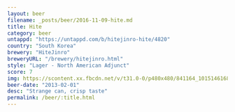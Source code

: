 ```yaml
---
layout: beer
filename: _posts/beer/2016-11-09-hite.md
title: Hite
category: beer
untappd: "https://untappd.com/b/hitejinro-hite/4820"
country: "South Korea"
brewery: "HiteJinro"
breweryURL: "/brewery/hitejinro.html"
style: "Lager - North American Adjunct"
score: 7
img: https://scontent.xx.fbcdn.net/v/t31.0-0/p480x480/841164_10151461684393745_825973740_o.jpg?_nc_cat=108&_nc_ohc=JvzTo1bwYnkAQnGLJquywsGYfu5n6pB4iqsuRhtQ2Cpjf4NOTfgb1cycg&_nc_ht=scontent.xx&oh=038584a4da65a48d9754137a40c77e1a&oe=5E468525
beer-date: "2013-02-01"
desc: "Strange can, crisp taste"
permalink: /beer/:title.html
---
```

